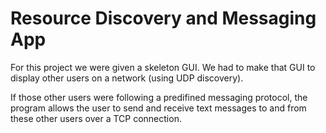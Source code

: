 # Resource Discovery and Messaging App

For this project we were given a skeleton GUI. We had to make that GUI to display other users on a network (using UDP discovery). 

If those other users were following a predifined messaging protocol, the program allows the user to send and receive text messages to and from these other users over a TCP connection.
